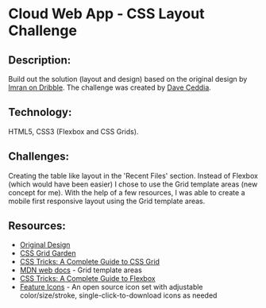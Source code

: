# Cloud Web App - CSS Layout Challenge 

## Description: 
Build out the solution (layout and design) based on the original design by [Imran on Dribble](https://dribbble.com/shots/10747116-Cloud-Web-App). 
The challenge was created by [Dave Ceddia](https://github.com/dceddia/css-layout-challenge).

## Technology:
HTML5, CSS3 (Flexbox and CSS Grids).

## Challenges:
Creating the table like layout in the 'Recent Files' section. Instead of Flexbox (which would have been easier) I chose to use the Grid template areas (new concept for me). With the help of a few resources, I was able to create a mobile first responsive layout using the Grid template areas. 

## Resources:
- [Original Design](https://dribbble.com/shots/10747116-Cloud-Web-App)
- [CSS Grid Garden](https://cssgridgarden.com/)
- [CSS Tricks: A Complete Guide to CSS Grid](https://css-tricks.com/snippets/css/complete-guide-grid/)
- [MDN web docs](https://developer.mozilla.org/en-US/docs/Web/CSS/grid-template-areas) - Grid template areas
- [CSS Tricks: A Complete Guide to Flexbox](https://css-tricks.com/snippets/css/a-guide-to-flexbox/)
- [Feature Icons](https://feathericons.com/) - An open source icon set with adjustable color/size/stroke, single-click-to-download icons as needed

[^1]: This is the footnote.






